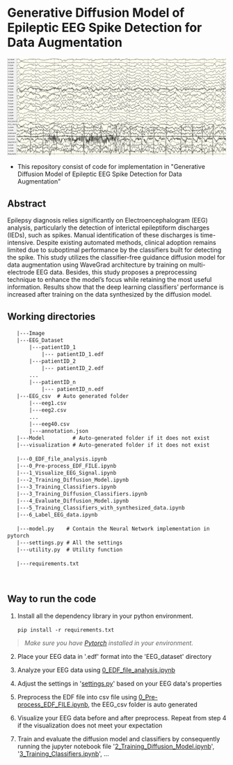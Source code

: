 # Generative Diffusion Model of Epileptic EEG Spike Detection for Data Augmentation
<p align="center">
   <img src="Image/sample_EEG.png" width=1000px>
</p>

* This repository consist of code for implementation in "Generative Diffusion Model of Epileptic EEG Spike Detection for Data Augmentation"

## Abstract
Epilepsy diagnosis relies significantly on Electroencephalogram (EEG) analysis, particularly the detection of interictal epileptiform discharges (IEDs), such as spikes. Manual identification of these discharges is time-intensive. Despite existing automated methods, clinical adoption remains limited due to suboptimal performance by the classifiers built for detecting the spike. This study utilizes the classifier-free guidance diffusion model for data augmentation using WaveGrad architecture by training on multi-electrode EEG data. Besides, this study proposes a preprocessing technique to enhance the model’s focus while retaining the most useful information. Results show that the deep learning classifiers’ performance is increased after training on the data synthesized by the diffusion model. 

## Working directories

```
   |---Image
   |---EEG_Dataset
       |---patientID_1
           |--- patientID_1.edf
       |---patientID_2
           |--- patientID_2.edf
       ...
       |---patientID_n
           |--- patientID_n.edf
   |---EEG_csv  # Auto generated folder
       |---eeg1.csv
       |---eeg2.csv
       ...
       |---eeg40.csv
       |---annotation.json
   |---Model         # Auto-generated folder if it does not exist
   |---visualization # Auto-generated folder if it does not exist

   |---0_EDF_file_analysis.ipynb
   |---0_Pre-process_EDF_FILE.ipynb
   |---1_Visualize_EEG_Signal.ipynb
   |---2_Training_Diffusion_Model.ipynb
   |---3_Training_Classifiers.ipynb
   |---3_Training_Diffusion_Classifiers.ipynb
   |---4_Evaluate_Diffusion_Model.ipynb
   |---5_Training_Classifiers_with_synthesized_data.ipynb
   |---6_Label_EEG_data.ipynb

   |---model.py    # Contain the Neural Network implementation in pytorch
   |---settings.py # All the settings
   |---utility.py  # Utility function

   |---requirements.txt
   
   
```

## Way to run the code
1. Install all the dependency library in your python environment. 

    ```pip install -r requirements.txt```
> *Make sure you have [Pytorch](https://pytorch.org/get-started/locally/) installed in your environment.* 

2. Place your EEG data in '.edf' format into the 'EEG_dataset' directory

3. Analyze your EEG data using [0_EDF_file_analysis.ipynb](https://github.com/xinjue37/Generative-Diffusion-Model-of-Epileptic-EEG-Spike-Detection-for-Data-Augmentation/blob/main/0_EDF_file_analysis.ipynb)

4. Adjust the settings in '[settings.py](https://github.com/xinjue37/Generative-Diffusion-Model-of-Epileptic-EEG-Spike-Detection-for-Data-Augmentation/blob/main/settings.py)' based on your EEG data's properties

5. Preprocess the EDF file into csv file using [0_Pre-process_EDF_FILE.ipynb](https://github.com/xinjue37/Generative-Diffusion-Model-of-Epileptic-EEG-Spike-Detection-for-Data-Augmentation/blob/main/0_Pre-process_EDF_FILE.ipynb), the EEG_csv folder is auto generated

6. Visualize your EEG data before and after preprocess. Repeat from step 4 if the visualization does not meet your expectation

7. Train and evaluate the diffusion model and classifiers by consequently running the jupyter notebook file '[2_Training_Diffusion_Model.ipynb](https://github.com/xinjue37/Generative-Diffusion-Model-of-Epileptic-EEG-Spike-Detection-for-Data-Augmentation/blob/main/2_Training_Diffusion_Model.ipynb)', '[3_Training_Classifiers.ipynb](https://github.com/xinjue37/Generative-Diffusion-Model-of-Epileptic-EEG-Spike-Detection-for-Data-Augmentation/blob/main/3_Training_Classifiers.ipynb)', ...
